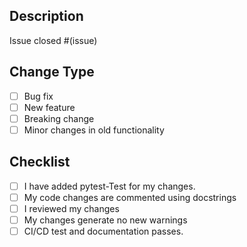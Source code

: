 ## Description

Issue closed #(issue)

## Change Type

<!--- This is a comment, you can leave this to give information to the contributor -->

- [ ] Bug fix
- [ ] New feature
- [ ] Breaking change
- [ ] Minor changes in old functionality

## Checklist

- [ ] I have added pytest-Test for my changes.
- [ ] My code changes are commented using docstrings
- [ ] I reviewed my changes
- [ ] My changes generate no new warnings
- [ ] CI/CD test and documentation passes.
